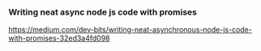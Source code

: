 ### Writing neat async node js code with promises



https://medium.com/dev-bits/writing-neat-asynchronous-node-js-code-with-promises-32ed3a4fd098